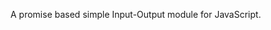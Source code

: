 A promise based simple Input-Output module for JavaScript.

<!-- Will write more after I wake up... -->